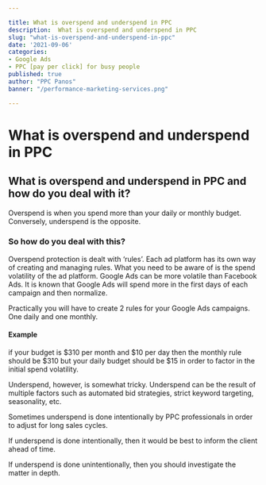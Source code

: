 ```yaml
---

title: What is overspend and underspend in PPC
description:  What is overspend and underspend in PPC
slug: "what-is-overspend-and-underspend-in-ppc"
date: '2021-09-06'
categories:
- Google Ads
- PPC [pay per click] for busy people
published: true
author: "PPC Panos"
banner: "/performance-marketing-services.png"

---
```



# What is overspend and underspend in PPC


## What is overspend and underspend in PPC and how do you deal with it?

Overspend is when you spend more than your daily or monthly budget. Conversely, underspend is the opposite.

### So how do you deal with this?

Overspend protection is dealt with ‘rules’. Each ad platform has its own way of creating and managing rules. What you need to be aware of is the spend volatility of the ad platform. Google Ads can be more volatile than Facebook Ads. It is known that Google Ads will spend more in the first days of each campaign and then normalize.

Practically you will have to create 2 rules for your Google Ads campaigns. One daily and one monthly.

#### Example

if your budget is $310 per month and $10 per day then the monthly rule should be $310 but your daily budget should be $15 in order to factor in the initial spend volatility.

Underspend, however, is somewhat tricky. Underspend can be the result of multiple factors such as automated bid strategies, strict keyword targeting, seasonality, etc.

Sometimes underspend is done intentionally by PPC professionals in order to adjust for long sales cycles.

If underspend is done intentionally, then it would be best to inform the client ahead of time.

If underspend is done unintentionally, then you should investigate the matter in depth.







